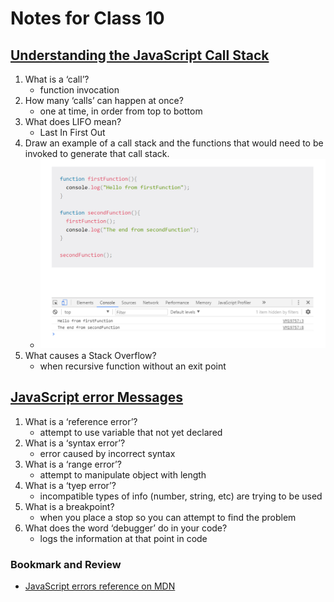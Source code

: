 # Notes for Class 10

## [Understanding the JavaScript Call Stack](https://medium.freecodecamp.org/understanding-the-javascript-call-stack-861e41ae61d4)

1. What is a ‘call’?
    * function invocation
2. How many ‘calls’ can happen at once?
    * one at time, in order from top to bottom
3. What does LIFO mean?
    * Last In First Out
4. Draw an example of a call stack and the functions that would need to be invoked to generate that call stack.
    * ![Call Stack Pic](/img/call_stack.png)
5. What causes a Stack Overflow?
    * when recursive function without an exit point

## [JavaScript error Messages](https://codeburst.io/javascript-error-messages-debugging-d23f84f0ae7c)

1. What is a ‘reference error’?
    * attempt to use variable that not yet declared
2. What is a ‘syntax error’?
    * error caused by incorrect syntax
3. What is a ‘range error’?
    * attempt to manipulate object with length
4. What is a ‘tyep error’?
    * incompatible types of info (number, string, etc) are trying to be used
5. What is a breakpoint?
    * when you place a stop so you can attempt to find the problem
6. What does the word ‘debugger’ do in your code?
    * logs the information at that point in code

### Bookmark and Review

* [JavaScript errors reference on MDN](https://developer.mozilla.org/en-US/docs/Web/JavaScript/Reference/Errors)
